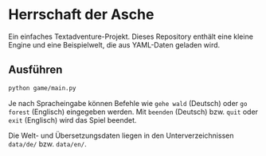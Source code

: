 # Herrschaft der Asche

Ein einfaches Textadventure-Projekt. Dieses Repository enthält eine kleine Engine und eine Beispielwelt, die aus YAML-Daten geladen wird.

## Ausführen

```bash
python game/main.py
```

Je nach Spracheingabe können Befehle wie `gehe wald` (Deutsch) oder `go forest` (Englisch) eingegeben werden. Mit `beenden` (Deutsch) bzw. `quit` oder `exit` (Englisch) wird das Spiel beendet.

Die Welt- und Übersetzungsdaten liegen in den Unterverzeichnissen `data/de/` bzw. `data/en/`.

